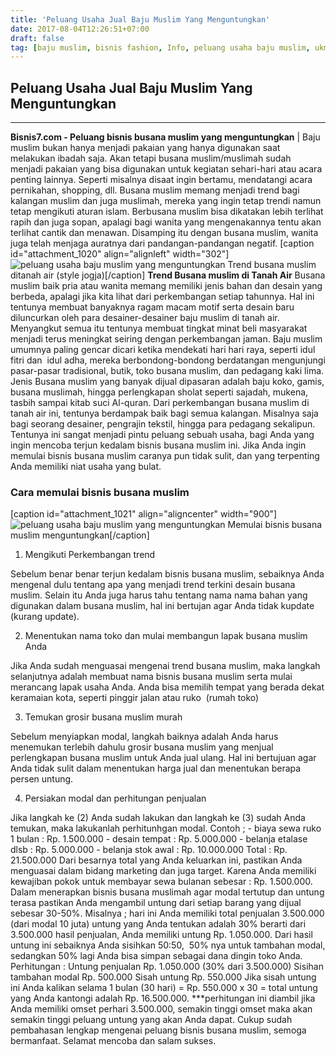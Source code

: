 ```yaml
---
title: 'Peluang Usaha Jual Baju Muslim Yang Menguntungkan'
date: 2017-08-04T12:26:51+07:00
draft: false
tag: [baju muslim, bisnis fashion, Info, peluang usaha baju muslim, ukm, umkm, usaha baju]
---
```

## Peluang Usaha Jual Baju Muslim Yang Menguntungkan
----
**Bisnis7.com - Peluang bisnis busana muslim yang menguntungkan** | Baju muslim bukan hanya menjadi pakaian yang hanya digunakan saat melakukan ibadah saja. Akan tetapi busana muslim/muslimah sudah menjadi pakaian yang bisa digunakan untuk kegiatan sehari-hari atau acara penting lainnya. Seperti misalnya disaat ingin bertamu, mendatangi acara pernikahan, shopping, dll. Busana muslim memang menjadi trend bagi kalangan muslim dan juga muslimah, mereka yang ingin tetap trendi namun tetap mengikuti aturan islam. Berbusana muslim bisa dikatakan lebih terlihat rapih dan juga sopan, apalagi bagi wanita yang mengenakannya tentu akan terlihat cantik dan menawan. Disamping itu dengan busana muslim, wanita juga telah menjaga auratnya dari pandangan-pandangan negatif. \[caption id="attachment_1020" align="alignleft" width="302"\]![peluang usaha baju muslim yang menguntungkan](https://www.bisnis7.com/wp-content/uploads/2017/07/peluang-usaha-baju-muslim-yang-menguntungkan.jpg) Trend busana muslim ditanah air (style jogja)\[/caption\] **Trend Busana muslim di Tanah Air** Busana muslim baik pria atau wanita memang memiliki jenis bahan dan desain yang berbeda, apalagi jika kita lihat dari perkembangan setiap tahunnya. Hal ini tentunya membuat banyaknya ragam macam motif serta desain baru diluncurkan oleh para desainer-desainer baju muslim di tanah air. Menyangkut semua itu tentunya membuat tingkat minat beli masyarakat menjadi terus meningkat seiring dengan perkembangan jaman. Baju muslim umumnya paling gencar dicari ketika mendekati hari hari raya, seperti idul fitri dan  idul adha, mereka berbondong-bondong berdatangan mengunjungi pasar-pasar tradisional, butik, toko busana muslim, dan pedagang kaki lima. Jenis Busana muslim yang banyak dijual dipasaran adalah baju koko, gamis, busana muslimah, hingga perlengkapan sholat seperti sajadah, mukena, tasbih sampai kitab suci Al-quran. Dari perkembangan busana muslim di tanah air ini, tentunya berdampak baik bagi semua kalangan. Misalnya saja bagi seorang desainer, pengrajin tekstil, hingga para pedagang sekalipun. Tentunya ini sangat menjadi pintu peluang sebuah usaha, bagi Anda yang ingin mencoba terjun kedalam bisnis busana muslim ini. Jika Anda ingin memulai bisnis busana muslim caranya pun tidak sulit, dan yang terpenting Anda memiliki niat usaha yang bulat.

### Cara memulai bisnis busana muslim

\[caption id="attachment_1021" align="aligncenter" width="900"\]![peluang usaha baju muslim yang menguntungkan](https://www.bisnis7.com/wp-content/uploads/2017/07/peluang-usaha-baju-muslim-yang-menguntungkan-2.jpg) Memulai bisnis busana muslim menguntungkan\[/caption\]

1.  Mengikuti Perkembangan trend

Sebelum benar benar terjun kedalam bisnis busana muslim, sebaiknya Anda mengenal dulu tentang apa yang menjadi trend terkini desain busana muslim. Selain itu Anda juga harus tahu tentang nama nama bahan yang digunakan dalam busana muslim, hal ini bertujan agar Anda tidak kupdate (kurang update).

2.  Menentukan nama toko dan mulai membangun lapak busana muslim Anda

Jika Anda sudah menguasai mengenai trend busana muslim, maka langkah selanjutnya adalah membuat nama bisnis busana muslim serta mulai merancang lapak usaha Anda. Anda bisa memilih tempat yang berada dekat keramaian kota, seperti pinggir jalan atau ruko  (rumah toko)

3.  Temukan grosir busana muslim murah

Sebelum menyiapkan modal, langkah baiknya adalah Anda harus menemukan terlebih dahulu grosir busana muslim yang menjual perlengkapan busana muslim untuk Anda jual ulang. Hal ini bertujuan agar Anda tidak sulit dalam menentukan harga jual dan menentukan berapa persen untung.

4.  Persiakan modal dan perhitungan penjualan

Jika langkah ke (2) Anda sudah lakukan dan langkah ke (3) sudah Anda temukan, maka lakukanlah perhitunhgan modal. Contoh ; - biaya sewa ruko 1 bulan : Rp. 1.500.000 - desain tempat : Rp. 5.000.000 - belanja etalase dlsb : Rp. 5.000.000 - belanja stok awal : Rp. 10.000.000 Total : Rp. 21.500.000 Dari besarnya total yang Anda keluarkan ini, pastikan Anda menguasai dalam bidang marketing dan juga target. Karena Anda memiliki kewajiban pokok untuk membayar sewa bulanan sebesar : Rp. 1.500.000. Dalam menerapkan bisnis busana muslimah agar modal tertutup dan untung terasa pastikan Anda mengambil untung dari setiap barang yang dijual sebesar 30-50%. Misalnya ; hari ini Anda memiliki total penjualan 3.500.000 (dari modal 10 juta) untung yang Anda tentukan adalah 30% berarti dari 3.500.000 hasil penjualan, Anda memiliki untung Rp. 1.050.000. Dari hasil untung ini sebaiknya Anda sisihkan 50:50,  50% nya untuk tambahan modal, sedangkan 50% lagi Anda bisa simpan sebagai dana dingin toko Anda. Perhitungan : Untung penjualan Rp. 1.050.000 (30% dari 3.500.000) Sisihan tambahan modal Rp. 500.000 Sisah untung Rp. 550.000 Jika sisah untung ini Anda kalikan selama 1 bulan (30 hari) = Rp. 550.000 x 30 = total untung yang Anda kantongi adalah Rp. 16.500.000. ***perhitungan ini diambil jika Anda memiliki omset perhari 3.500.000, semakin tinggi omset maka akan semakin tinggi peluang untung yang akan Anda dapat. Cukup sudah pembahasan lengkap mengenai peluang bisnis busana muslim, semoga bermanfaat. Selamat mencoba dan salam sukses.